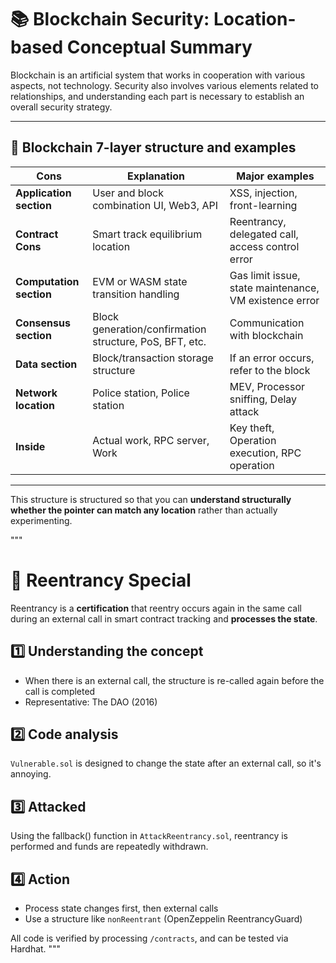 # 📚 Blockchain Security: Location-based Conceptual Summary

Blockchain is an artificial system that works in cooperation with various aspects, not technology.
Security also involves various elements related to relationships, and understanding each part is necessary to establish an overall security strategy.

---

## 🧱 Blockchain 7-layer structure and examples

| Cons | Explanation | Major examples |
|------|------|------|
| **Application section** | User and block combination UI, Web3, API | XSS, injection, front-learning |
| **Contract Cons** | Smart track equilibrium location | Reentrancy, delegated call, access control error |
| **Computation section** | EVM or WASM state transition handling | Gas limit issue, state maintenance, VM existence error |
| **Consensus section** | Block generation/confirmation structure, PoS, BFT, etc. | Communication with blockchain |
| **Data section** | Block/transaction storage structure | If an error occurs, refer to the block |
| **Network location** | Police station, Police station | MEV, Processor sniffing, Delay attack |
| **Inside** | Actual work, RPC server, Work | Key theft, Operation execution, RPC operation |

---

This structure is structured so that you can **understand structurally whether the pointer can match any location** rather than actually experimenting.

"""

# 🔁 Reentrancy Special

Reentrancy is a **certification** that reentry occurs again in the same call during an external call in smart contract tracking and **processes the state**.

## 1️⃣ Understanding the concept
- When there is an external call, the structure is re-called again before the call is completed
- Representative: The DAO (2016)

## 2️⃣ Code analysis
`Vulnerable.sol` is designed to change the state after an external call, so it's annoying.

## 3️⃣ Attacked
Using the fallback() function in `AttackReentrancy.sol`, reentrancy is performed and funds are repeatedly withdrawn.

## 4️⃣ Action
- Process state changes first, then external calls
- Use a structure like `nonReentrant` (OpenZeppelin ReentrancyGuard)

All code is verified by processing `/contracts`, and can be tested via Hardhat.
"""
